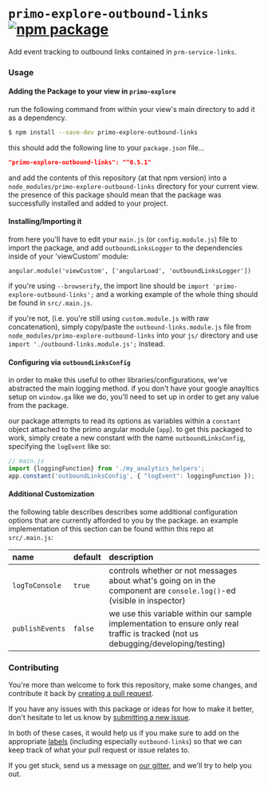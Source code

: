 # `primo-explore-outbound-links` [![npm package](https://img.shields.io/npm/v/primo-explore-outbound-links.svg)](https://www.npmjs.com/package/primo-explore-outbound-links)

Add event tracking to outbound links contained in `prm-service-links`.

### Usage

#### Adding the Package to your view in `primo-explore` 

run the following command from within your view's main directory to add it as a dependency.

```bash
$ npm install --save-dev primo-explore-outbound-links
```

this should add the following line to your `package.json` file...
```json
"primo-explore-outbound-links": "^0.5.1"
```

and add the contents of this repository (at that npm version) into a `node_modules/primo-explore-outbound-links` 
  directory for your current view. the presence of this package should mean that the package was successfully 
  installed and added to your project.

#### Installing/Importing it 

from here you'll have to edit your `main.js` (or `config.module.js`) file to import the package, and add `outboundLinksLogger` to the
  dependencies inside of your 'viewCustom' module:

```
angular.module('viewCustom', ['angularLoad', 'outboundLinksLogger'])
``` 
  
if you're using `--browserify`, the import line should be `import 'primo-explore-outbound-links';` and a working example 
  of the whole thing should be found in `src/.main.js`.

if you're not, (i.e. you're still using `custom.module.js` with raw concatenation), simply copy/paste the 
  `outbound-links.module.js` file from `node_modules/primo-explore-outbound-links` into your `js/` directory and use
  `import './outbound-links.module.js';` instead. 

#### Configuring via `outboundLinksConfig`

in order to make this useful to other libraries/configurations, we've abstracted the main logging method. if you don't 
  have your google anayltics setup on `window.ga` like we do, you'll need to set up in order to get any value from the package.

our package attempts to read its options as variables within a `constant` object attached to the primo angular module (`app`). 
  to get this packaged to work, simply create a new constant with the name `outboundLinksConfig`, specifying the `logEvent` 
  like so:

```js
// main.js
import {loggingFunction} from './my_analytics_helpers';
app.constant('outboundLinksConfig', { "logEvent": loggingFunction });
```

#### Additional Customization

the following table describes describes some additional configuration options that are currently afforded to 
  you by the package. an example implementation of this section can be found within this repo at `src/.main.js`:

|name|default|description|
|:------|:-----|:----------|
|`logToConsole`|`true`|controls whether or not messages about what's going on in the component are `console.log()`-ed (visible in inspector)|
|`publishEvents`|`false`|we use this variable within our sample implementation to ensure only real traffic is tracked (not us debugging/developing/testing)|

### Contributing

You're more than welcome to fork this repository, make some changes, and contribute it back by 
  [creating a pull request](https://github.com/bulib/primo-explore-bu/compare). 

If you have any issues with this package or ideas for how to make it better, don't hesitate to let us know by 
  [submitting a new issue](https://github.com/bulib/primo-explore-bu/issues/new).

In both of these cases, it would help us if you make sure to add on the appropriate 
  [labels](https://github.com/bulib/primo-explore-bu/labels) (including especially `outbound-links`) so that we 
  can keep track of what your pull request or issue relates to.

If you get stuck, send us a message on [our gitter](https://gitter.im/bulib/developers), and we'll try to help you out.